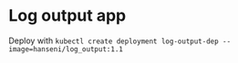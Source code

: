 # Log output app

Deploy with
```kubectl create deployment log-output-dep --image=hanseni/log_output:1.1```
